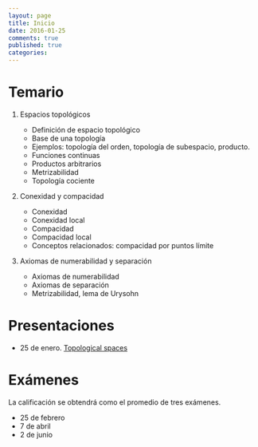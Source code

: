 ```yaml
---
layout: page
title: Inicio
date: 2016-01-25 
comments: true
published: true
categories: 
---
```


# Temario

1.  Espacios topológicos
    -   Definición de espacio topológico
    -   Base de una topología
    -   Ejemplos: topología del orden, topología de subespacio, producto.
    -   Funciones continuas
    -   Productos arbitrarios
    -   Metrizabilidad
    -   Topología cociente

2.  Conexidad y compacidad
    -   Conexidad
    -   Conexidad local
    -   Compacidad
    -   Compacidad local
    -   Conceptos relacionados: compacidad por puntos límite

3.  Axiomas de numerabilidad y separación
    -   Axiomas de numerabilidad
    -   Axiomas de separación
    -   Metrizabilidad, lema de Urysohn

# Presentaciones

-   25 de enero. [Topological spaces](https://github.com/rvf0068/topologia/blob/gh-pages/org/2016-01-25-topological-spaces.pdf?raw=true)

# Exámenes

La calificación se obtendrá como el promedio de tres exámenes.

-   25 de febrero
-   7 de abril
-   2 de junio
